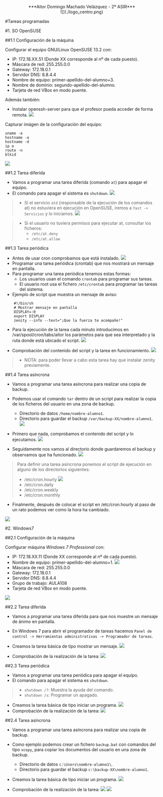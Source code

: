<center>***Aitor Domingo Machado Velázquez - 2º ASIR***</center> 

<center>![](./logo_centro.png)</center>

#Tareas programadas

#1. SO OpenSUSE

##1.1 Configuración de la máquina

Configurar el equipo GNU/Linux OpenSUSE 13.2 con:
* IP: 172.18.XX.51 (Donde XX corresponde al nº de cada puesto).
* Máscara de red: 255.255.0.0
* Gateway: 172.18.0.1
* Servidor DNS: 8.8.4.4
* Nombre de equipo: primer-apellido-del-alumno+3.
* Nombre de dominio: segundo-apellido-del-alumno.
* Tarjeta de red VBox en modo puente.

Además también:
* Instalar openssh-server para que el profesor pueda acceder de forma remota.
![](./1.png)

Capturar imágen de la configuración del equipo:

    uname -a
    hostname -a
    hostname -d
    ip a
    route -n
    blkid
    
![](./2.png)

##1.2 Tarea diferida

* Vamos a programar una tarea diferida (comando `at`) para apagar el equipo.
* El comando para apagar el sistema es `shutdown`.
![](./5.png)

> * Si el servicio `atd` (responsable de la ejecución de los comandos at) no estuviera
en ejecución en OpenSUSE, iremos a `Yast -> Servicios` y lo iniciamos.
![](./4.png)

> * Si el usuario no tuviera permisos para ejecutar at, consultar los ficheros:
>     * `/etc/at.deny`
>     * `/etc/at.allow`

##1.3 Tarea periódica

* Antes de usar cron comprobamos que está instalado.
![](./6.png)
* Programar una tarea periódica (crontab) que nos mostrará un mensaje en pantalla.
* Para programar una tarea periódica tenemos estas formas:
    * Los usuarios usan el comando `crontab`  para programar sus tareas.
    * El usuario root usa el fichero `/etc/crontab` para programar las tareas del sistema. 
* Ejemplo de script que muestra un mensaje de aviso:

```
    #!/bin/sh
    # Mostrar mensaje en pantalla
    DISPLAY=:0
    export DISPLAY
    zenity --info --text="¡Que la fuerza te acompañe!"
```
* Para la ejecución de la tarea cada minuto introducimos en /var/spool/cron/tabs/aitor los parámetos para que sea interpretado y la ruta donde está ubicado el script.
![](./7.png)

* Comprobación del contenido del script y la tarea en funcionamiento.
![](./8.png)

> * NOTA: para poder llevar a cabo esta tarea hay que instalar zenity previamente.

##1.4 Tarea asíncrona

* Vamos a programar una tarea asíncrona para realizar una copia de backup.
* Podemos usar el comando `tar` dentro de un script para realizar la 
  copia de los ficheros del usuario en una zona de backup.
    * Directorio de datos `/home/nombre-alumno1`.
    * Directorio para guardar el backup `/var/backup-XX/nombre-alumno1`.
    ![](./9.png)

* Primero que nada, comprobamos el contenido del script y lo ejecutamos.
![](./10.png)

* Seguidamente nos vamos al directorio donde guardaremos el backup y observamos que ha funcionado.
![](./11.png)

> Para definir una tarea asíncrona ponemos el script de ejecución en alguno 
de los directorios siguientes:
> * /etc/cron.hourly
![](./12.png)
> * /etc/cron.daily
> * /etc/cron.weekly
> * /etc/cron.monthly

* Finalmente, después de colocar el script en /etc/cron.hourly al paso de un rato podemos ver como la hora ha cambiado.

![](./13.png)

#2. Windows7

##2.1 Configuración de la máquina

Configurar máquina *Windows 7 Professional* con:
* IP: 172.18.XX.11 (Donde XX corresponde al nº de cada puesto).
* Nombre de equipo: primer-apellido-del-alumno+1.
![](./14.png)
* Máscara de red: 255.255.0.0
* Gateway: 172.18.0.1
* Servidor DNS: 8.8.4.4
* Grupo de trabajo: AULA108
* Tarjeta de red VBox en modo puente.

![](./15.png)


##2.2 Tarea diferida

* Vamos a programar una tarea diferida para que nos muestre un mensaje 
de ánimo en pantalla.
* En Windows 7 para abrir el programador de tareas hacemos 
`Panel de control -> Herramientas administrativas -> Programador de tareas`.

* Creamos la tarea básica de tipo mostrar un mensaje.
![](./16.png)
* Comprobación de la realización de la tarea:
![](./17.png)

##2.3 Tarea periódica

* Vamos a programar una tarea periódica para apagar el equipo.
* El comando para apagar el sistema es `shutdown`.

> * `shutdown /?`: Muestra la ayuda del comando.
> * `shutdown /s`: Programar un apagado.

* Creamos la tarea básica de tipo iniciar un programa.
![](./18.png)
* Comprobación de la realización de la tarea:
![](./19.png)

##2.4 Tarea asíncrona

* Vamos a programar una tarea asíncrona para realizar una copia de backup.
* Como ejemplo podemos crear un fichero `backup.bat` con comandos del tipo `xcopy`,
para copiar los documentos del usuario en una zona de backup.
    * Directorio de datos `c:\Users\nombre-alumno1\`.
    * Directorio para guardar el backup `c:\backup-XX\nombre-alumno1`.
    
* Creamos la tarea básica de tipo iniciar un programa.
![](./20.png)
* Comprobación de la realización de la tarea:
![](./22.png)
![](./23.png)

